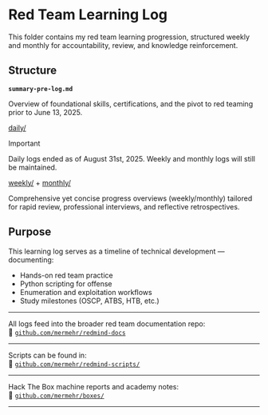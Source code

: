 # Red Team Learning Log

This folder contains my red team learning progression, structured weekly and monthly for accountability, review, and knowledge reinforcement.

## Structure

**`summary-pre-log.md`**

Overview of foundational skills, certifications, and the pivot to red teaming prior to June 13, 2025.

[daily/](./daily)

> [!IMPORTANT]
>
> Daily logs ended as of August 31st, 2025. Weekly and monthly logs will still be maintained.

[weekly/](./weekly) + [monthly/](./monthly)

Comprehensive yet concise progress overviews (weekly/monthly) tailored for rapid review, professional interviews, and reflective retrospectives.

## Purpose

This learning log serves as a timeline of technical development — documenting:

- Hands-on red team practice
- Python scripting for offense
- Enumeration and exploitation workflows
- Study milestones (OSCP, ATBS, HTB, etc.)

---

All logs feed into the broader red team documentation repo:  
📎 [`github.com/mermehr/redmind-docs`](https://github.com/mermehr/redmind-docs)

---

Scripts can be found in:  
📎 [`github.com/mermehr/redmind-scripts/`](https://github.com/mermehr/redmind-scripts/)

---

Hack The Box machine reports and academy notes:  
📎 [`github.com/mermehr/boxes/`](https://github.com/mermehr/boxes/)

---
